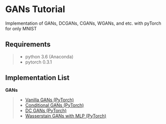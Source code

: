 # GANs Tutorial
Implementation of GANs, DCGANs, CGANs, WGANs, and etc. with pyTorch for only MNIST

## Requirements
>* python 3.6 (Anaconda)
>* pytorch 0.3.1

## Implementation List
**GANs**
>* [Vanilla GANs (PyTorch)](https://github.com/Yangyangii/MachineLearningTutorial/blob/master/PyTorch/Simple_GANs.ipynb)
>* [Conditional GANs (PyTorch)](https://github.com/Yangyangii/MachineLearningTutorial/blob/master/PyTorch/Conditional_GANs.ipynb)
>* [DC GANs (PyTorch)](https://github.com/Yangyangii/MachineLearningTutorial/blob/master/PyTorch/DCGAN.ipynb)
>* [Wasserstain GANs with MLP (PyTorch)](https://github.com/Yangyangii/MachineLearningTutorial/blob/master/PyTorch/W-GAN(MLP).ipynb)
